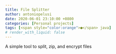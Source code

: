 ```yaml
---
title: File Splitter
author: antoniopelusi
date: 2020-06-01 23:10:00 +0800
categories: [Personal projects]
tags: [<span style="color:orange">●</span> java]
# render_with_liquid: false
---
```


A simple tool to split, zip, and encrypt files


<!-- Source code available [**here**](https://github.com/antoniopelusi/File-Splitter)

Download the .jar bundle [**here**](https://github.com/antoniopelusi/File-Splitter/releases)!

***USE 16-DIGIT PASSWORD TO ENCRYPT***

## Specification

[![Download File Splitter](https://img.shields.io/badge/Version-1.0-white)]()
[![Download File Splitter](https://img.shields.io/badge/Open_Source-GPL--3.0-informational)]()

#### Written in Java 8 with Eclipse IDE, can be run on all the operating systems
Need Java virtual machine to start, available [**here**](https://www.java.com/en/download/)

- Split by size
- Compress files using .zip format
- Encrypt files using Advanced Encryption Standard (AES) 128 bit (***16-digit password to encrypt***)
- Password generator included
- Place multiple files in a queue before processing them

**Temporary files are automatically deleted**

**The output files will be stored:**
- in the File Splitter current folder for Windows OS
- in the home folder for Linux OS

## Documentation
The documentation for this project is available in the **/doc** folder

## Screenshots
![](/assets/img/posts_images/filesplitter.png) -->
